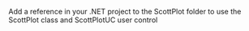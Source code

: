 Add a reference in your .NET project to the ScottPlot folder to use the ScottPlot class and ScottPlotUC user control